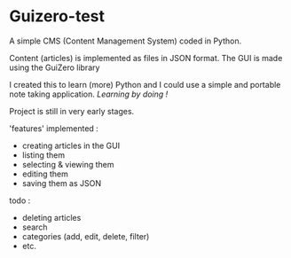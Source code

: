 # Guizero-test
A simple CMS (Content Management System) coded in Python.

Content (articles) is implemented as files in JSON format.
The GUI is made using the GuiZero library

I created this to learn (more) Python and I could use a simple and portable note taking application. *Learning by doing !*

Project is still in very early stages.

'features' implemented :

- creating articles in the GUI
- listing them
- selecting & viewing them
- editing them
- saving them as JSON

todo :

- deleting articles
- search
- categories (add, edit, delete, filter)
- etc.
